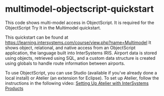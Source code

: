 # multimodel-objectscript-quickstart
This code shows multi-model access in ObjectScript. It is required for the ObjectScript Try It in the Multimodel quickstart.

This quickstart can be found at https://learning.intersystems.com/course/view.php?name=Multimodel It shows object, relational, and native access from an ObjectScript application, the language built into InterSystems IRIS. Airport data is stored using objects, retrieved using SQL, and a custom data structure is created using globals to handle route information between airports.

To use ObjectScript, you can use Studio (available if you've already done a local install) or Atelier (an extension for Eclipse). To set up Atelier, follow the instructions in the following video: [Setting Up Atelier with InterSystems Products](https://learning.intersystems.com/course/view.php?name=Atelier%20InterSystems%20IRIS%20Setup)


